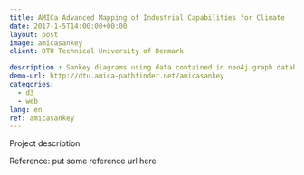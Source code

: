 ```yaml
---
title: AMICa Advanced Mapping of Industrial Capabilities for Climate
date: 2017-1-5T14:00:00+00:00
layout: post
image: amicasankey
client: DTU Technical University of Denmark

description : Sankey diagrams using data contained in neo4j graph database. Data comes from an extensive semantic analysis of scientific publications and patents. The goal is detecting opportunities in the field of biofuels.
demo-url: http://dtu.amica-pathfinder.net/amicasankey
categories:
  - d3
  - web
lang: en
ref: amicasankey
---
```



Project description

<p class="reference">Reference: put some reference url here</p>

